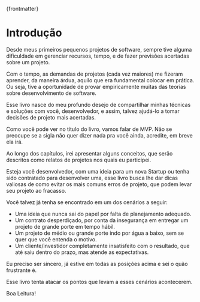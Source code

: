 {frontmatter}

# Introdução

Desde meus primeiros pequenos projetos de software, sempre tive alguma 
dificuldade em gerenciar recursos, tempo, e de fazer previsões acertadas
sobre um projeto.

Com o tempo, as demandas de projetos (cada vez maiores) me fizeram aprender,
da maneira árdua, aquilo que era fundamental colocar em prática. Ou seja,
tive a oportunidade de provar empiricamente muitas das teorias sobre
desenvolvimento de software.

Esse livro nasce do meu profundo desejo de compartilhar minhas técnicas e
soluções com você, desenvolvedor, e assim, talvez ajudá-lo a tomar
decisões de projeto mais acertadas.

Como você pode ver no título do livro, vamos falar de MVP. Não se preocupe
se a sigla não quer dizer nada pra você ainda, acredite, em breve ela irá.

Ao longo dos capítulos, irei apresentar alguns conceitos, que serão 
descritos como relatos de projetos nos quais eu participei.

Esteja você desenvolvedor, com uma ideia para um nova Startup ou tenha sido
contratado para desenvolver uma, esse livro busca lhe dar dicas valiosas
de como evitar os mais comuns erros de projeto, que podem levar seu projeto ao 
fracasso.

Você talvez já tenha se encontrado em um dos cenários a seguir:

- Uma ideia que nunca sai do papel por falta de planejamento adequado.
- Um contrato desperdiçado, por conta da insegurança em entregar um projeto de grande porte em tempo hábil.
- Um projeto de médio ou grande porte indo por água a baixo, sem se quer que você entenda o motivo.
- Um cliente/investidor completamente insatisfeito com o resultado, que até saiu dentro do prazo, mas atende as expectativas.

Eu preciso ser sincero, já estive em todas as posições acima e sei
o quão frustrante é.

Esse livro tenta atacar os pontos que levam a esses cenários acontecerem.

Boa Leitura!